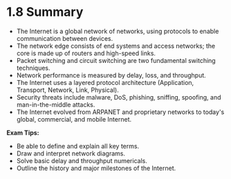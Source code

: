 # 1.8 Summary

- The Internet is a global network of networks, using protocols to enable communication between devices.
- The network edge consists of end systems and access networks; the core is made up of routers and high-speed links.
- Packet switching and circuit switching are two fundamental switching techniques.
- Network performance is measured by delay, loss, and throughput.
- The Internet uses a layered protocol architecture (Application, Transport, Network, Link, Physical).
- Security threats include malware, DoS, phishing, sniffing, spoofing, and man-in-the-middle attacks.
- The Internet evolved from ARPANET and proprietary networks to today's global, commercial, and mobile Internet.

**Exam Tips:**
- Be able to define and explain all key terms.
- Draw and interpret network diagrams.
- Solve basic delay and throughput numericals.
- Outline the history and major milestones of the Internet. 